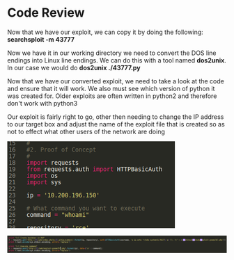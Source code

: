 # Code Review

Now that we have our exploit, we can copy it by doing the following: **searchsploit -m 43777**

Now we have it in our working directory we need to convert the DOS line endings into Linux line endings. We can do this with a tool named **dos2unix**. In our case we would do **dos2unix ./43777.py**

Now that we have our converted exploit, we need to take a look at the code and ensure that it will work. We also must see which version of python it was created for. Older exploits are often written in python2 and therefore don't work with python3

Our exploit is fairly right to go, other then needing to change the IP address to our target box and adjust the name of the exploit file that is created so as not to effect what other users of the network are doing

![webexploitchange1.png](../../../../_resources/webexploitchange1.png)


![webexploitchange2.png](../../../../_resources/webexploitchange2.png)



